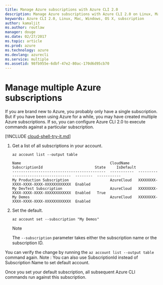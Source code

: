 ```yaml
---
title: Manage Azure subscriptions with Azure CLI 2.0
description: Manage Azure subscriptions with Azure CLI 2.0 on Linux, Mac, or Windows.
keywords: Azure CLI 2.0, Linux, Mac, Windows, OS X, subscription
author: kamaljit
ms.author: routlaw
manager: douge
ms.date: 02/27/2017
ms.topic: article
ms.prod: azure
ms.technology: azure
ms.devlang: azurecli
ms.service: multiple
ms.assetid: 98fb955e-6dbf-47e2-80ac-170d6d95cb70
---
```


# Manage multiple Azure subscriptions

If you are brand new to Azure, you probably only have a single subscription.
But if you have been using Azure for a while, you may have created multiple Azure subscriptions.
If so, you can configure Azure CLI 2.0 to execute commands against a particular subscription.

[!INCLUDE [cloud-shell-try-it.md](includes/cloud-shell-try-it.md)]

1. Get a list of all subscriptions in your account.

   ```azurecli-interactive
   az account list --output table
   ```

   ```Output
   Name                                         CloudName    SubscriptionId                        State     IsDefault
   -------------------------------------------  -----------  ------------------------------------  --------  -----------
   My Production Subscription                   AzureCloud   XXXXXXXX-XXXX-XXXX-XXXX-XXXXXXXXXXXX  Enabled
   My DevTest Subscription                      AzureCloud   XXXXXXXX-XXXX-XXXX-XXXX-XXXXXXXXXXXX  Enabled   True
   My Demos                                     AzureCloud   XXXXXXXX-XXXX-XXXX-XXXX-XXXXXXXXXXXX  Enabled
   ```

1. Set the default.
 
   ```azurecli-interactive
   az account set --subscription "My Demos"
   ```

   > [!NOTE]
   > The `--subscription` parameter takes either the subscription name or the subscription ID.

You can verify the change by running the `az account list --output table` command again.
Note : You can also use SubscriptionId instead of Subscription Name to set default account.

Once you set your default subscription, all subsequent Azure CLI commands run against this subscription.
